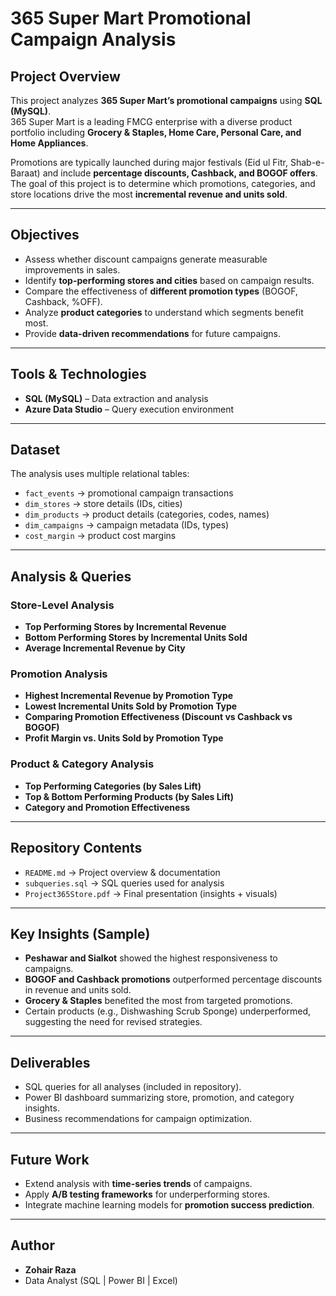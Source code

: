 #  365 Super Mart Promotional Campaign Analysis

##  Project Overview
This project analyzes **365 Super Mart’s promotional campaigns** using **SQL (MySQL)**.  
365 Super Mart is a leading FMCG enterprise with a diverse product portfolio including **Grocery & Staples, Home Care, Personal Care, and Home Appliances**.  

Promotions are typically launched during major festivals (Eid ul Fitr, Shab-e-Baraat) and include **percentage discounts, Cashback, and BOGOF offers**.  
The goal of this project is to determine which promotions, categories, and store locations drive the most **incremental revenue and units sold**.

---

##  Objectives
- Assess whether discount campaigns generate measurable improvements in sales.  
- Identify **top-performing stores and cities** based on campaign results.  
- Compare the effectiveness of **different promotion types** (BOGOF, Cashback, %OFF).  
- Analyze **product categories** to understand which segments benefit most.  
- Provide **data-driven recommendations** for future campaigns.  

---

##  Tools & Technologies
- **SQL (MySQL)** – Data extraction and analysis    
- **Azure Data Studio** – Query execution environment  

---

##  Dataset
The analysis uses multiple relational tables:  
- `fact_events` → promotional campaign transactions  
- `dim_stores` → store details (IDs, cities)  
- `dim_products` → product details (categories, codes, names)  
- `dim_campaigns` → campaign metadata (IDs, types)  
- `cost_margin` → product cost margins  

---

##  Analysis & Queries

### Store-Level Analysis
- **Top Performing Stores by Incremental Revenue**  
- **Bottom Performing Stores by Incremental Units Sold**  
- **Average Incremental Revenue by City**  

### Promotion Analysis
- **Highest Incremental Revenue by Promotion Type**  
- **Lowest Incremental Units Sold by Promotion Type**  
- **Comparing Promotion Effectiveness (Discount vs Cashback vs BOGOF)**  
- **Profit Margin vs. Units Sold by Promotion Type**  

### Product & Category Analysis
- **Top Performing Categories (by Sales Lift)**  
- **Top & Bottom Performing Products (by Sales Lift)**  
- **Category and Promotion Effectiveness**  

---

##  Repository Contents
- `README.md` → Project overview & documentation  
- `subqueries.sql` → SQL queries used for analysis  
- `Project365Store.pdf` → Final presentation (insights + visuals)

---

##  Key Insights (Sample)
-  **Peshawar and Sialkot** showed the highest responsiveness to campaigns.  
-  **BOGOF and Cashback promotions** outperformed percentage discounts in revenue and units sold.  
-  **Grocery & Staples** benefited the most from targeted promotions.  
-  Certain products (e.g., Dishwashing Scrub Sponge) underperformed, suggesting the need for revised strategies.  

---

##  Deliverables
- SQL queries for all analyses (included in repository).  
- Power BI dashboard summarizing store, promotion, and category insights.  
- Business recommendations for campaign optimization.  

---

##  Future Work
- Extend analysis with **time-series trends** of campaigns.  
- Apply **A/B testing frameworks** for underperforming stores.  
- Integrate machine learning models for **promotion success prediction**.  
 
---

##  Author
-  **Zohair Raza**  
-  Data Analyst (SQL | Power BI | Excel) 

